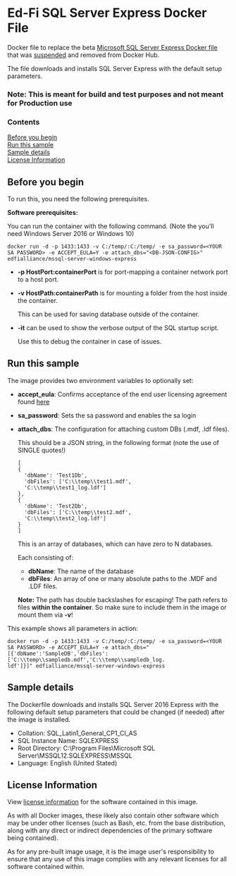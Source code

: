 # Ed-Fi SQL Server Express Docker File
Docker file to replace the beta [Microsoft SQL Server Express Docker
file](https://github.com/microsoft/mssql-docker/tree/dc48d74b8c6e146a97ce6af41639d0d0d3499121/windows/mssql-server-windows-express)
that was
[suspended](https://techcommunity.microsoft.com/t5/sql-server/update-beta-program-for-sql-server-on-windows-container-is/ba-p/2516639)
and removed from Docker Hub.

The file downloads and installs SQL Server Express with the default setup
parameters.

### **Note: This is meant for build and test purposes and not meant for Production use**

### Contents

[Before you begin](#before-you-begin)<br/>
[Run this sample](#run-this-sample)<br/>
[Sample details](#sample-details)<br/>
[License Information](#license-info)<br/>

<a name=before-you-begin></a>

## Before you begin

To run this, you need the following prerequisites.

**Software prerequisites:**

You can run the container with the following command. (Note the you'll need
Windows Server 2016 or Windows 10)

````
docker run -d -p 1433:1433 -v C:/temp/:C:/temp/ -e sa_password=<YOUR SA PASSWORD> -e ACCEPT_EULA=Y -e attach_dbs="<DB-JSON-CONFIG>" edfialliance/mssql-server-windows-express
````

- **-p HostPort:containerPort** is for port-mapping a container network port to
  a host port.
- **-v HostPath:containerPath** is for mounting a folder from the host inside
  the container.

  This can be used for saving database outside of the container.

- **-it** can be used to show the verbose output of the SQL startup script.

  Use this to debug the container in case of issues.

<a name=run-this-sample></a>

## Run this sample

The image provides two environment variables to optionally set: </br>
- **accept_eula**: Confirms acceptance of the end user licensing agreement found
  [here](http://go.microsoft.com/fwlink/?LinkId=746388)
- **sa_password**: Sets the sa password and enables the sa login
- **attach_dbs**: The configuration for attaching custom DBs (.mdf, .ldf files).

  This should be a JSON string, in the following format (note the use of SINGLE
  quotes!)
  ```
  [
  {
    'dbName': 'Test1Db',
    'dbFiles': ['C:\\temp\\test1.mdf',
    'C:\\temp\\test1_log.ldf']
  },
  {
    'dbName': 'Test2Db',
    'dbFiles': ['C:\\temp\\test2.mdf',
    'C:\\temp\\test2_log.ldf']
  }
  ]
  ```

  This is an array of databases, which can have zero to N databases.

  Each consisting of:
  - **dbName**: The name of the database
  - **dbFiles**: An array of one or many absolute paths to the .MDF and .LDF
    files.

  **Note:** The path has double backslashes for escaping! The path refers to
  files **within the container**. So make sure to include them in the image or
  mount them via **-v**!


This example shows all parameters in action:
```
docker run -d -p 1433:1433 -v C:/temp/:C:/temp/ -e sa_password=<YOUR SA PASSWORD> -e ACCEPT_EULA=Y -e attach_dbs="[{'dbName':'SampleDB','dbFiles':['C:\\temp\\sampledb.mdf','C:\\temp\\sampledb_log.
ldf']}]" edfialliance/mssql-server-windows-express
```

<a name=sample-details></a>

## Sample details

The Dockerfile downloads and installs SQL Server 2016 Express with the following
default setup parameters that could be changed (if needed) after the image is
installed.
- Collation: SQL_Latin1_General_CP1_CI_AS
- SQL Instance Name: SQLEXPRESS
- Root Directory: C:\Program Files\Microsoft SQL Server\MSSQL12.SQLEXPRESS\MSSQL
- Language: English (United Stated)

<a name=license-info></a>

## License Information
View [license information](https://github.com/Ed-Fi-Alliance-OSS/Ed-Fi-ODS-Implementation/blob/main/LICENSE.txt) for the software contained in this image.

As with all Docker images, these likely also contain other software which may be under other licenses (such as Bash, etc. from the base distribution, along with any direct or indirect dependencies of the primary software being contained).

As for any pre-built image usage, it is the image user's responsibility to ensure that any use of this image complies with any relevant licenses for all software contained within.